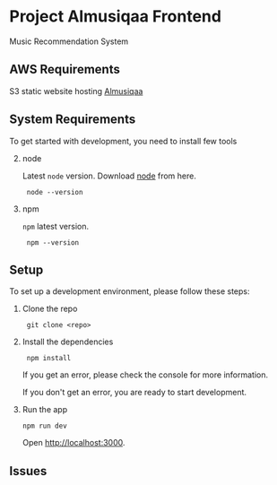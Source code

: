 # Project Almusiqaa Frontend

Music Recommendation System

## AWS Requirements

S3 static website hosting [Almusiqaa](http://almusiqaa-login-fronted.s3-website-us-east-1.amazonaws.com)

## System Requirements

To get started with development, you need to install few tools

2. node

   Latest `node` version. Download [node](https://nodejs.org/en/download/) from here.

   ```shell
    node --version
   ```

3. npm

   `npm` latest version.

   ```shell
    npm --version
   ```

## Setup

To set up a development environment, please follow these steps:

1. Clone the repo

   ```shell
    git clone <repo>
   ```

2. Install the dependencies

   ```shell
    npm install
   ```

   If you get an error, please check the console for more information.

   If you don't get an error, you are ready to start development.

3. Run the app

   ```shell
   npm run dev
   ```

   Open [http://localhost:3000](http://localhost:3000).

## Issues
